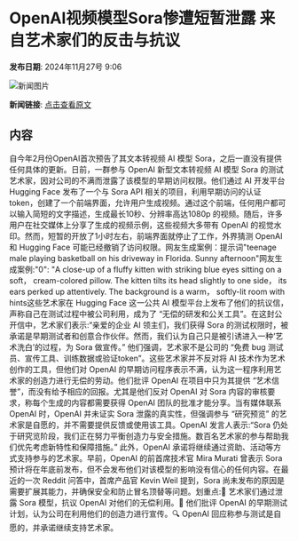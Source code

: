 # OpenAI视频模型Sora惨遭短暂泄露 来自艺术家们的反击与抗议

**发布日期**: 2024年11月27号 9:06

![新闻图片](https://upload.chinaz.com/2024/1127/6386829479905578385993930.png)

**新闻链接**: [点击查看原文](https://www.aibase.com/zh/news/13499)

## 内容

自今年2月份OpenAI首次预告了其文本转视频 AI 模型 Sora，之后一直没有提供任何具体的更新。日前，一群参与 OpenAI 新型文本转视频 AI 模型 Sora 的测试艺术家，因对公司的不满而泄露了该模型的早期访问权限。他们通过 AI 开发平台 Hugging Face 发布了一个与 Sora API 相关的项目，利用早期访问的认证token，创建了一个前端界面，允许用户生成视频。通过这个前端，任何用户都可以输入简短的文字描述，生成最长10秒、分辨率高达1080p 的视频。随后，许多用户在社交媒体上分享了生成的视频示例，这些视频大多带有 OpenAI 的视觉水印。然而，短暂的开放了1小时左右，前端界面就停止了工作，外界猜测 OpenAI 和 Hugging Face 可能已经撤销了访问权限。网友生成案例：提示词"teenage male playing basketball on his driveway in Florida. Sunny afternoon"网友生成案例:"0": "A close-up of a fluffy kitten with striking blue eyes sitting on a soft， cream-colored pillow. The kitten tilts its head slightly to one side， its ears perked up attentively. The background is a warm， softly-lit room with hints这些艺术家在 Hugging Face 这一公共 AI 模型平台上发布了他们的抗议信，声称自己在测试过程中被公司利用，成为了 “无偿的研发和公关工具”。在这封公开信中，艺术家们表示:“亲爱的企业 AI 领主们，我们获得 Sora 的测试权限时，被承诺是早期测试者和创意合作伙伴。然而，我们认为自己只是被引诱进入一种‘艺术洗白’的过程，为 Sora 做宣传。” 他们强调，艺术家不是公司的 “免费 bug 测试员、宣传工具、训练数据或验证token”。这些艺术家并不反对将 AI 技术作为艺术创作的工具，但他们对 OpenAI 的早期访问程序表示不满，认为这一程序利用艺术家的创造力进行无偿的劳动。他们批评 OpenAI 在项目中只为其提供 “艺术信誉”，而没有给予相应的回报。尤其是他们反对 OpenAI 对 Sora 内容的审核要求，称每个生成的内容都需要获得 OpenAI 团队的批准才能分享。当有媒体联系 OpenAI 时，OpenAI 并未证实 Sora 泄露的真实性，但强调参与 “研究预览” 的艺术家是自愿的，并不需要提供反馈或使用该工具。OpenAI 发言人表示:“Sora 仍处于研究览阶段，我们正在努力平衡创造力与安全措施。数百名艺术家的参与帮助我们优先考虑新特性和保障措施。” 此外，OpenAI 承诺将继续通过资助、活动等方式支持参与的艺术家。早前，OpenAI 的前首席技术官 Mira Murati 曾表示 Sora 预计将在年底前发布，但不会发布他们对该模型的影响没有信心的任何内容。在最近的一次 Reddit 问答中，首席产品官 Kevin Weil 提到，Sora 尚未发布的原因是需要扩展其能力，并确保安全和防止冒名顶替等问题。划重点:🌟 艺术家们通过泄露 Sora 模型，抗议 OpenAI 对他们的无偿利用。🤖 他们批评 OpenAI 的早期测试计划，认为公司在利用他们的创造力进行宣传。🔍 OpenAI 回应称参与测试是自愿的，并承诺继续支持艺术家。
